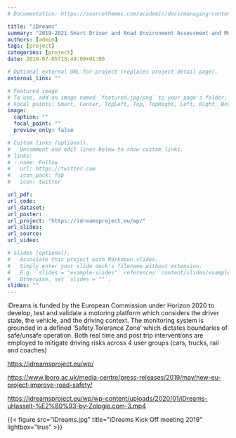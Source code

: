 ```yaml
---
# Documentation: https://sourcethemes.com/academic/docs/managing-content/

title: "iDreams"
summary: "2019-2021 Smart Driver and Road Environment Assessment and Monitoring System"
authors: [admin]
tags: [project]
categories: [project]
date: 2019-07-05T15:49:09+01:00

# Optional external URL for project (replaces project detail page).
external_link: ""

# Featured image
# To use, add an image named `featured.jpg/png` to your page's folder.
# Focal points: Smart, Center, TopLeft, Top, TopRight, Left, Right, BottomLeft, Bottom, BottomRight.
image:
  caption: ""
  focal_point: ""
  preview_only: false

# Custom links (optional).
#   Uncomment and edit lines below to show custom links.
# links:
# - name: Follow
#   url: https://twitter.com
#   icon_pack: fab
#   icon: twitter

url_pdf:
url_code:
url_dataset:
url_poster:
url_project: "https://idreamsproject.eu/wp/"
url_slides:
url_source: 
url_video:

# Slides (optional).
#   Associate this project with Markdown slides.
#   Simply enter your slide deck's filename without extension.
#   E.g. `slides = "example-slides"` references `content/slides/example-slides.md`.
#   Otherwise, set `slides = ""`.
slides: ""
---
```

iDreams is funded by the European Commission under Horizon 2020 to develop, test and validate a motoring platform which considers the driver state, the vehicle, and the driving context. The monitoring system is grounded in a defined ‘Safety Tolerance Zone’ which dictates boundaries of safe/unsafe operation. Both real time and post trip interventions are employed to mitigate driving risks across 4 user groups (cars, trucks, rail and coaches)

https://idreamsproject.eu/wp/

https://www.lboro.ac.uk/media-centre/press-releases/2019/may/new-eu-project-improve-road-safety/

https://idreamsproject.eu/wp/wp-content/uploads/2020/01/iDreams-uHasselt-%E2%80%93-by-Zologie.com-3.mp4

{{< figure src="iDreams.jpg" title="iDreams Kick Off meeting 2019" lightbox="true" >}}